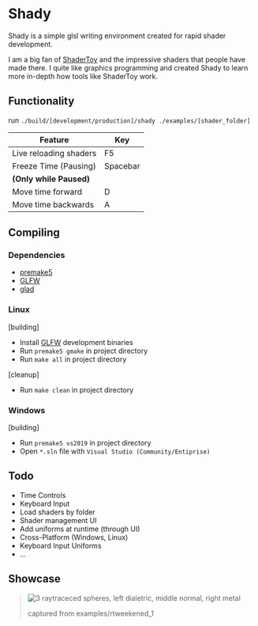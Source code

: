 
# Shady
Shady is a simple glsl writing environment created for rapid shader development.

I am a big fan of [ShaderToy](https://www.shadertoy.com/) and the  impressive shaders that people have made there. I quite like graphics programming
and created Shady to learn more in-depth how tools like
ShaderToy work.

## Functionality

run `./build/[development/production]/shady ./examples/[shader_folder]`

|Feature|Key|
|-|-|
|Live reloading shaders| F5       |
|Freeze Time (Pausing) | Spacebar |
|<b>(Only while Paused)</b>||
|Move time forward| D|
|Move time backwards| A|

## Compiling
### Dependencies
- [premake5](https://premake.github.io/)
- [GLFW](glfw.org)
- [glad](https://glad.dav1d.de/)

### Linux
[building]
- Install [GLFW](glfw.org) development binaries
- Run `premake5 gmake` in project directory
- Run `make all` in project directory

[cleanup]
- Run `make clean` in project directory

### Windows
[building]
- Run `premake5 vs2019` in project directory
- Open `*.sln` file with `Visual Studio (Community/Entiprise)`
<!-- - Weep -->


## Todo
- Time Controls
- Keyboard Input
- Load shaders by folder
- Shader management UI
- Add uniforms at runtime (through UI)
- Cross-Platform (Windows, Linux)
- Keyboard Input Uniforms
- ...

## Showcase
> ![3 raytraceced spheres, left dialetric, middle normal, right metal](images/rtweekend_1.gif)
> 
> captured from examples/rtweekened_1
